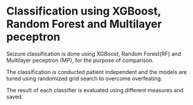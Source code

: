# Classification using XGBoost, Random Forest and Multilayer peceptron
Seizure classification is done using XGBoost, Random Forest(RF) and Multilayer peceptron (MP), for the purpose of comparison.

The classification is conducted patient independent and the models are tuned using randomized grid search to overcome overfeating.

The result of each classifier is evaluated using different measures and saved.
